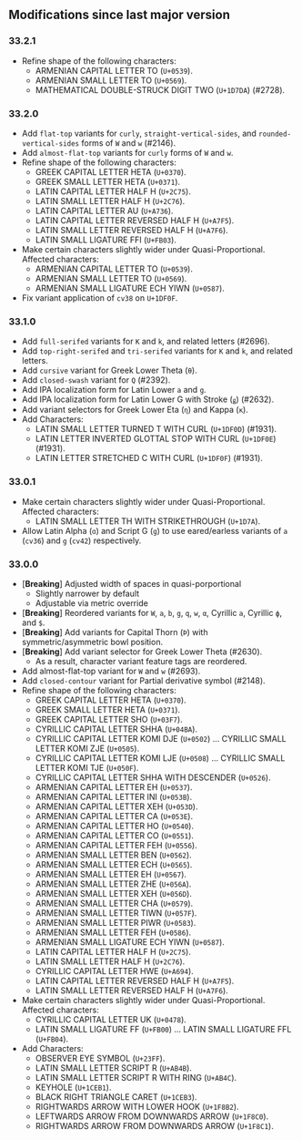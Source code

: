 ## Modifications since last major version

### 33.2.1

* Refine shape of the following characters:
  - ARMENIAN CAPITAL LETTER TO (`U+0539`).
  - ARMENIAN SMALL LETTER TO (`U+0569`).
  - MATHEMATICAL DOUBLE-STRUCK DIGIT TWO (`U+1D7DA`) (#2728).


### 33.2.0

* Add `flat-top` variants for `curly`, `straight-vertical-sides`, and `rounded-vertical-sides` forms of `W` and `w` (#2146).
* Add `almost-flat-top` variants for `curly` forms of `W` and `w`.
* Refine shape of the following characters:
  - GREEK CAPITAL LETTER HETA (`U+0370`).
  - GREEK SMALL LETTER HETA (`U+0371`).
  - LATIN CAPITAL LETTER HALF H (`U+2C75`).
  - LATIN SMALL LETTER HALF H (`U+2C76`).
  - LATIN CAPITAL LETTER AU (`U+A736`).
  - LATIN CAPITAL LETTER REVERSED HALF H (`U+A7F5`).
  - LATIN SMALL LETTER REVERSED HALF H (`U+A7F6`).
  - LATIN SMALL LIGATURE FFI (`U+FB03`).
* Make certain characters slightly wider under Quasi-Proportional. Affected characters:
  - ARMENIAN CAPITAL LETTER TO (`U+0539`).
  - ARMENIAN SMALL LETTER TO (`U+0569`).
  - ARMENIAN SMALL LIGATURE ECH YIWN (`U+0587`).
* Fix variant application of `cv38` on `U+1DF0F`.


### 33.1.0

* Add `full-serifed` variants for `K` and `k`, and related letters (#2696).
* Add `top-right-serifed` and `tri-serifed` variants for `K` and `k`, and related letters.
* Add `cursive` variant for Greek Lower Theta (`θ`).
* Add `closed-swash` variant for `Q` (#2392).
* Add IPA localization form for Latin Lower `a` and `g`.
* Add IPA localization form for Latin Lower G with Stroke (`ǥ`) (#2632).
* Add variant selectors for Greek Lower Eta (`η`) and Kappa (`κ`).
* Add Characters:
  - LATIN SMALL LETTER TURNED T WITH CURL (`U+1DF0D`) (#1931).
  - LATIN LETTER INVERTED GLOTTAL STOP WITH CURL (`U+1DF0E`) (#1931).
  - LATIN LETTER STRETCHED C WITH CURL (`U+1DF0F`) (#1931).


### 33.0.1

* Make certain characters slightly wider under Quasi-Proportional. Affected characters:
  - LATIN SMALL LETTER TH WITH STRIKETHROUGH (`U+1D7A`).
* Allow Latin Alpha (`ɑ`) and Script G (`ɡ`) to use eared/earless variants of `a` (`cv36`) and `g` (`cv42`) respectively.


### 33.0.0

* \[**Breaking**\] Adjusted width of spaces in quasi-porportional
  - Slightly narrower by default
  - Adjustable via metric override
* \[**Breaking**\] Reordered variants for `W`, `a`, `b`, `g`, `q`, `w`, `α`, Cyrillic `а`, Cyrillic `ф`, and `$`.
* \[**Breaking**\] Add variants for Capital Thorn (`Þ`) with symmetric/asymmetric bowl position.
* \[**Breaking**\] Add variant selector for Greek Lower Theta (#2630).
  - As a result, character variant feature tags are reordered.
* Add almost-flat-top variant for `W` and `w` (#2693).
* Add `closed-contour` variant for Partial derivative symbol (#2148).
* Refine shape of the following characters:
  - GREEK CAPITAL LETTER HETA (`U+0370`).
  - GREEK SMALL LETTER HETA (`U+0371`).
  - GREEK CAPITAL LETTER SHO (`U+03F7`).
  - CYRILLIC CAPITAL LETTER SHHA (`U+04BA`).
  - CYRILLIC CAPITAL LETTER KOMI DJE (`U+0502`) ... CYRILLIC SMALL LETTER KOMI ZJE (`U+0505`).
  - CYRILLIC CAPITAL LETTER KOMI LJE (`U+0508`) ... CYRILLIC SMALL LETTER KOMI TJE (`U+050F`).
  - CYRILLIC CAPITAL LETTER SHHA WITH DESCENDER (`U+0526`).
  - ARMENIAN CAPITAL LETTER EH (`U+0537`).
  - ARMENIAN CAPITAL LETTER INI (`U+053B`).
  - ARMENIAN CAPITAL LETTER XEH (`U+053D`).
  - ARMENIAN CAPITAL LETTER CA (`U+053E`).
  - ARMENIAN CAPITAL LETTER HO (`U+0540`).
  - ARMENIAN CAPITAL LETTER CO (`U+0551`).
  - ARMENIAN CAPITAL LETTER FEH (`U+0556`).
  - ARMENIAN SMALL LETTER BEN (`U+0562`).
  - ARMENIAN SMALL LETTER ECH (`U+0565`).
  - ARMENIAN SMALL LETTER EH (`U+0567`).
  - ARMENIAN SMALL LETTER ZHE (`U+056A`).
  - ARMENIAN SMALL LETTER XEH (`U+056D`).
  - ARMENIAN SMALL LETTER CHA (`U+0579`).
  - ARMENIAN SMALL LETTER TIWN (`U+057F`).
  - ARMENIAN SMALL LETTER PIWR (`U+0583`).
  - ARMENIAN SMALL LETTER FEH (`U+0586`).
  - ARMENIAN SMALL LIGATURE ECH YIWN (`U+0587`).
  - LATIN CAPITAL LETTER HALF H (`U+2C75`).
  - LATIN SMALL LETTER HALF H (`U+2C76`).
  - CYRILLIC CAPITAL LETTER HWE (`U+A694`).
  - LATIN CAPITAL LETTER REVERSED HALF H (`U+A7F5`).
  - LATIN SMALL LETTER REVERSED HALF H (`U+A7F6`).
* Make certain characters slightly wider under Quasi-Proportional. Affected characters:
  - CYRILLIC CAPITAL LETTER UK (`U+0478`).
  - LATIN SMALL LIGATURE FF (`U+FB00`) ... LATIN SMALL LIGATURE FFL (`U+FB04`).
* Add Characters:
  - OBSERVER EYE SYMBOL (`U+23FF`).
  - LATIN SMALL LETTER SCRIPT R (`U+AB4B`).
  - LATIN SMALL LETTER SCRIPT R WITH RING (`U+AB4C`).
  - KEYHOLE (`U+1CEB1`). 
  - BLACK RIGHT TRIANGLE CARET (`U+1CEB3`). 
  - RIGHTWARDS ARROW WITH LOWER HOOK (`U+1F8B2`). 
  - LEFTWARDS ARROW FROM DOWNWARDS ARROW (`U+1F8C0`). 
  - RIGHTWARDS ARROW FROM DOWNWARDS ARROW (`U+1F8C1`).

